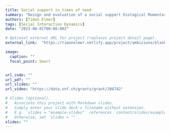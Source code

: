 ```yaml
---
title: Social support in times of need
summary: "Design and evaluation of a social support Ecological Momentary Intervention"
authors: [Timon Elmer]
tags: [Social Interaction Dynamics]
date: "2023-08-01T00:00:00Z"

# Optional external URL for project (replaces project detail page).
external_link:  "https://timonelmer.netlify.app/project/ambizione/blank.html"

image:
  caption: ""
  focal_point: Smart


url_code: ""
url_pdf: ""
url_slides: ""
url_video: "https://data.snf.ch/grants/grant/208742"

# Slides (optional).
#   Associate this project with Markdown slides.
#   Simply enter your slide deck's filename without extension.
#   E.g. `slides = "example-slides"` references `content/slides/example-slides.md`.
#   Otherwise, set `slides = ""`.
slides: ""
---
```

